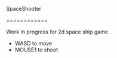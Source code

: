 SpaceShooter

============


Work in progress for 2d space ship game
.
- WASD to move
- MOUSE1 to shoot
